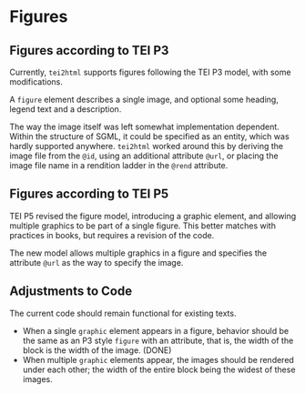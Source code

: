 # Figures #

## Figures according to TEI P3 ##

Currently, `tei2html` supports figures following the TEI P3 model, with some modifications.

A `figure` element describes a single image, and optional some heading, legend text and a description.

The way the image itself was left somewhat implementation dependent. Within the structure of SGML, it could be specified as an entity, which was hardly supported anywhere. `tei2html` worked around this by deriving the image file from the `@id`, using an additional attribute `@url`, or placing the image file name in a rendition ladder in the `@rend` attribute.

## Figures according to TEI P5 ##

TEI P5 revised the figure model, introducing a graphic element, and allowing multiple graphics to be part of a single figure. This better matches with practices in books, but requires a revision of the code.

The new model allows multiple graphics in a figure and specifies the attribute `@url` as the way to specify the image.


## Adjustments to Code ##

The current code should remain functional for existing texts.

* When a single `graphic` element appears in a figure, behavior should be the same as an P3 style `figure` with an attribute, that is, the width of the block is the width of the image. (DONE)
* When multiple `graphic` elements appear, the images should be rendered under each other; the width of the entire block being the widest of these images.

